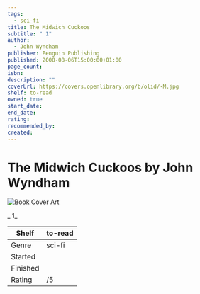 ```yaml
---
tags:
  - sci-fi
title: The Midwich Cuckoos
subtitle: " 1"
author:
  - John Wyndham
publisher: Penguin Publishing
published: 2008-08-06T15:00:00+01:00
page_count:
isbn:
description: ""
coverUrl: https://covers.openlibrary.org/b/olid/-M.jpg
shelf: to-read
owned: true
start_date:
end_date:
rating:
recommended_by:
created:
---
```


# The Midwich Cuckoos by John Wyndham

![Book Cover Art](https://covers.openlibrary.org/b/olid/-M.jpg)

_ 1_

| Shelf | to-read |
| --- | --- |
| Genre | sci-fi |
| Started |  |
| Finished |  |
| Rating | /5 |

